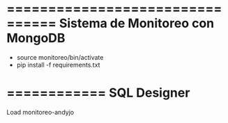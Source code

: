================================
Sistema de Monitoreo con MongoDB
================================

* source monitoreo/bin/activate
* pip install -f requirements.txt


============
SQL Designer
============

Load monitoreo-andyjo

